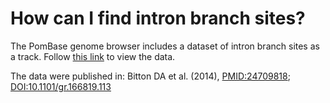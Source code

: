 # How can I find intron branch sites?
<!-- pombase_categories: Finding data -->

The PomBase genome browser includes a dataset of intron branch sites
as a track. Follow 
[this link](https://www.pombase.org/jbrowse/?loc=I%3A704338..724338&tracks=Forward%20strand%20features%2CReverse%20strand%20features%2CDNA%20sequence%2CIntron%20Branch%20Points%20-%20Bitton%20et%20al.%20&#40;2014&#41;&tracklist=1&nav=1&overview=1&highlight=) to view the data.

The data were published in:
Bitton DA et al. (2014), [PMID:24709818](http://www.ncbi.nlm.nih.gov/pubmed/?term=24709818);
[DOI:10.1101/gr.166819.113](http://dx.doi.org/10.1101/gr.166819.113)
